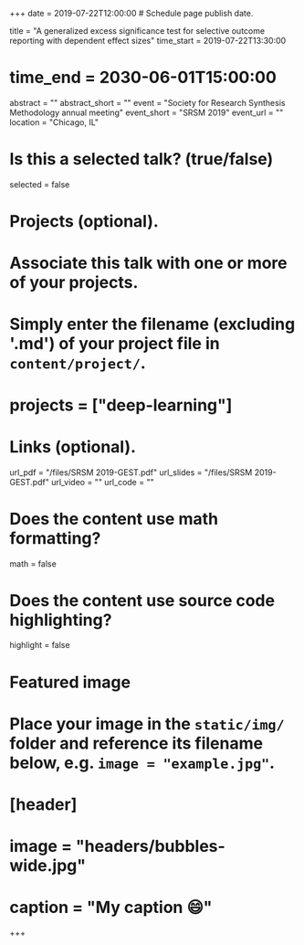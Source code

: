 +++
date = 2019-07-22T12:00:00  # Schedule page publish date.

title = "A generalized excess significance test for selective outcome reporting with dependent effect sizes"
time_start = 2019-07-22T13:30:00
# time_end = 2030-06-01T15:00:00
abstract = ""
abstract_short = ""
event = "Society for Research Synthesis Methodology annual meeting"
event_short = "SRSM 2019"
event_url = ""
location = "Chicago, IL"

# Is this a selected talk? (true/false)
selected = false

# Projects (optional).
#   Associate this talk with one or more of your projects.
#   Simply enter the filename (excluding '.md') of your project file in `content/project/`.
# projects = ["deep-learning"]

# Links (optional).
url_pdf = "/files/SRSM 2019-GEST.pdf"
url_slides = "/files/SRSM 2019-GEST.pdf"
url_video = ""
url_code = ""

# Does the content use math formatting?
math = false

# Does the content use source code highlighting?
highlight = false

# Featured image
# Place your image in the `static/img/` folder and reference its filename below, e.g. `image = "example.jpg"`.
# [header]
# image = "headers/bubbles-wide.jpg"
# caption = "My caption :smile:"

+++


